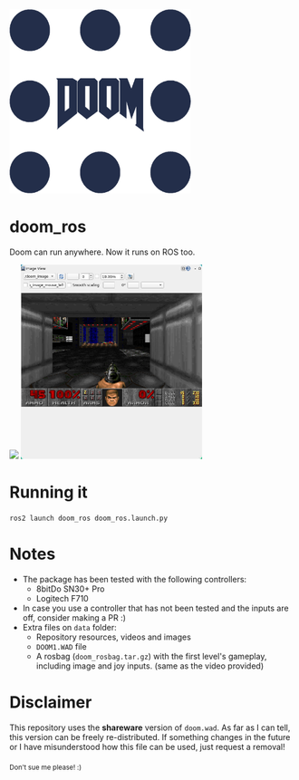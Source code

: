 <img src=data/doom_ros.png width="320px"/>

# doom_ros

Doom can run anywhere. Now it runs on ROS too.

<p float="left">
<img src=data/doom_lvl1.gif width="320px"/>
<img src=data/doom_rqt_image_view.png width="320px"/>
</p>

# Running it

`ros2 launch doom_ros doom_ros.launch.py`

# Notes

- The package has been tested with the following controllers:
  - 8bitDo SN30+ Pro
  - Logitech F710
- In case you use a controller that has not been tested and the inputs are off, consider making a PR :)
- Extra files on `data` folder:
  - Repository resources, videos and images
  - `DOOM1.WAD` file
  - A rosbag (`doom_rosbag.tar.gz`) with the first level's gameplay, including image and joy inputs. (same as the video provided)

# Disclaimer

This repository uses the **shareware** version of `doom.wad`. As far as I can tell, this version can be freely re-distributed. If something changes in the future or I have misunderstood how this file can be used, just request a removal!

<sub>Don't sue me please! :)</sub>
